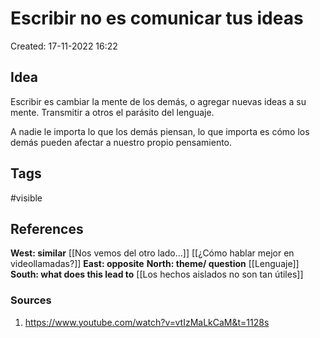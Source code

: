 # Escribir no es comunicar tus ideas

Created: 17-11-2022 16:22

## <span class="pink"> **Idea** </span>
Escribir es cambiar la mente de los demás, o agregar nuevas ideas a su mente. Transmitir a otros el parásito del lenguaje.

A nadie le importa lo que los demás piensan, lo que importa es cómo los demás pueden afectar a nuestro propio pensamiento.

## <span class="orange"> **Tags**</span>
<span class="tag"> #visible</span> 

## <span class="green"> **References**</span>
<span class="blue"> **West: similar** </span>
[[Nos vemos del otro lado...]]
[[¿Cómo hablar mejor en videollamadas?]]
<span class="blue"> **East: opposite** </span>
<span class="blue"> **North: theme/ question** </span>
[[Lenguaje]]
<span class="blue"> **South: what does this lead to** </span>
[[Los hechos aislados no son tan útiles]]

### <span class="purple"> **Sources**</span>
1.  https://www.youtube.com/watch?v=vtIzMaLkCaM&t=1128s
